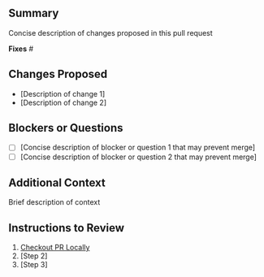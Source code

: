 ## Summary

Concise description of changes proposed in this pull request

**Fixes** #

## Changes Proposed

- [Description of change 1]
- [Description of change 2]

## Blockers or Questions

- [ ] [Concise description of blocker or question 1 that may prevent merge]
- [ ] [Concise description of blocker or question 2 that may prevent merge]

## Additional Context

Brief description of context

## Instructions to Review

1. [Checkout PR Locally](https://docs.github.com/en/github/collaborating-with-pull-requests/reviewing-changes-in-pull-requests/checking-out-pull-requests-locally)
1. [Step 2]
1. [Step 3]

